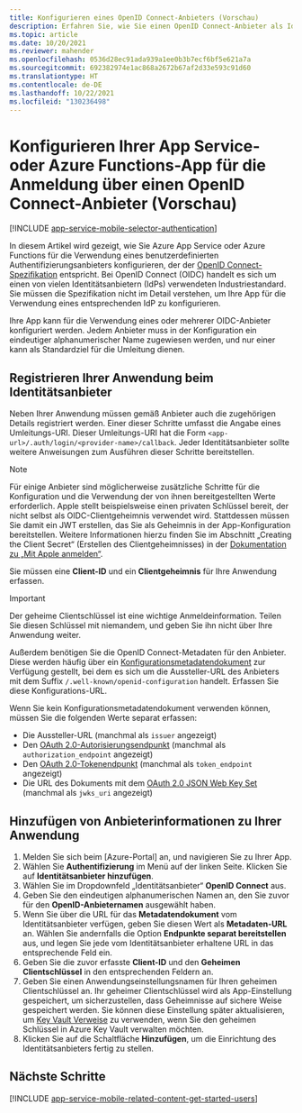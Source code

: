 ```yaml
---
title: Konfigurieren eines OpenID Connect-Anbieters (Vorschau)
description: Erfahren Sie, wie Sie einen OpenID Connect-Anbieter als Identitätsanbieter für Ihre App Services- oder Azure Functions-App konfigurieren.
ms.topic: article
ms.date: 10/20/2021
ms.reviewer: mahender
ms.openlocfilehash: 0536d28ec91ada939a1ee0b3b7ecf6bf5e621a7a
ms.sourcegitcommit: 692382974e1ac868a2672b67af2d33e593c91d60
ms.translationtype: HT
ms.contentlocale: de-DE
ms.lasthandoff: 10/22/2021
ms.locfileid: "130236498"
---
```

# <a name="configure-your-app-service-or-azure-functions-app-to-login-using-an-openid-connect-provider-preview"></a>Konfigurieren Ihrer App Service- oder Azure Functions-App für die Anmeldung über einen OpenID Connect-Anbieter (Vorschau)

[!INCLUDE [app-service-mobile-selector-authentication](../../includes/app-service-mobile-selector-authentication.md)]

In diesem Artikel wird gezeigt, wie Sie Azure App Service oder Azure Functions für die Verwendung eines benutzerdefinierten Authentifizierungsanbieters konfigurieren, der der [OpenID Connect-Spezifikation](https://openid.net/connect/) entspricht. Bei OpenID Connect (OIDC) handelt es sich um einen von vielen Identitätsanbietern (IdPs) verwendeten Industriestandard. Sie müssen die Spezifikation nicht im Detail verstehen, um Ihre App für die Verwendung eines entsprechenden IdP zu konfigurieren.

Ihre App kann für die Verwendung eines oder mehrerer OIDC-Anbieter konfiguriert werden. Jedem Anbieter muss in der Konfiguration ein eindeutiger alphanumerischer Name zugewiesen werden, und nur einer kann als Standardziel für die Umleitung dienen.

## <a name="register-your-application-with-the-identity-provider"></a><a name="register"> </a>Registrieren Ihrer Anwendung beim Identitätsanbieter

Neben Ihrer Anwendung müssen gemäß Anbieter auch die zugehörigen Details registriert werden. Einer dieser Schritte umfasst die Angabe eines Umleitungs-URI. Dieser Umleitungs-URI hat die Form `<app-url>/.auth/login/<provider-name>/callback`. Jeder Identitätsanbieter sollte weitere Anweisungen zum Ausführen dieser Schritte bereitstellen.

> [!NOTE]
> Für einige Anbieter sind möglicherweise zusätzliche Schritte für die Konfiguration und die Verwendung der von ihnen bereitgestellten Werte erforderlich. Apple stellt beispielsweise einen privaten Schlüssel bereit, der nicht selbst als OIDC-Clientgeheimnis verwendet wird. Stattdessen müssen Sie damit ein JWT erstellen, das Sie als Geheimnis in der App-Konfiguration bereitstellen. Weitere Informationen hierzu finden Sie im Abschnitt „Creating the Client Secret“ (Erstellen des Clientgeheimnisses) in der [Dokumentation zu „Mit Apple anmelden“](https://developer.apple.com/documentation/sign_in_with_apple/generate_and_validate_tokens).
>

Sie müssen eine **Client-ID** und ein **Clientgeheimnis** für Ihre Anwendung erfassen.

> [!IMPORTANT]
> Der geheime Clientschlüssel ist eine wichtige Anmeldeinformation. Teilen Sie diesen Schlüssel mit niemandem, und geben Sie ihn nicht über Ihre Anwendung weiter.
>

Außerdem benötigen Sie die OpenID Connect-Metadaten für den Anbieter. Diese werden häufig über ein [Konfigurationsmetadatendokument](https://openid.net/specs/openid-connect-discovery-1_0.html#ProviderConfig) zur Verfügung gestellt, bei dem es sich um die Aussteller-URL des Anbieters mit dem Suffix `/.well-known/openid-configuration` handelt. Erfassen Sie diese Konfigurations-URL.

Wenn Sie kein Konfigurationsmetadatendokument verwenden können, müssen Sie die folgenden Werte separat erfassen:

- Die Aussteller-URL (manchmal als `issuer` angezeigt)
- Den [OAuth 2.0-Autorisierungsendpunkt](https://tools.ietf.org/html/rfc6749#section-3.1) (manchmal als `authorization_endpoint` angezeigt)
- Den [OAuth 2.0-Tokenendpunkt](https://tools.ietf.org/html/rfc6749#section-3.2) (manchmal als `token_endpoint` angezeigt)
- Die URL des Dokuments mit dem [OAuth 2.0 JSON Web Key Set](https://tools.ietf.org/html/rfc8414#section-2) (manchmal als `jwks_uri` angezeigt)

## <a name="add-provider-information-to-your-application"></a><a name="configure"> </a>Hinzufügen von Anbieterinformationen zu Ihrer Anwendung

1. Melden Sie sich beim [Azure-Portal] an, und navigieren Sie zu Ihrer App.
1. Wählen Sie **Authentifizierung** im Menü auf der linken Seite. Klicken Sie auf **Identitätsanbieter hinzufügen**.
1. Wählen Sie im Dropdownfeld „Identitätsanbieter“ **OpenID Connect** aus.
1. Geben Sie den eindeutigen alphanumerischen Namen an, den Sie zuvor für den **OpenID-Anbieternamen** ausgewählt haben.
1. Wenn Sie über die URL für das **Metadatendokument** vom Identitätsanbieter verfügen, geben Sie diesen Wert als **Metadaten-URL** an. Wählen Sie andernfalls die Option **Endpunkte separat bereitstellen** aus, und legen Sie jede vom Identitätsanbieter erhaltene URL in das entsprechende Feld ein.
1. Geben Sie die zuvor erfasste **Client-ID** und den **Geheimen Clientschlüssel** in den entsprechenden Feldern an.
1. Geben Sie einen Anwendungseinstellungsnamen für Ihren geheimen Clientschlüssel an. Ihr geheimer Clientschlüssel wird als App-Einstellung gespeichert, um sicherzustellen, dass Geheimnisse auf sichere Weise gespeichert werden. Sie können diese Einstellung später aktualisieren, um [Key Vault Verweise](./app-service-key-vault-references.md) zu verwenden, wenn Sie den geheimen Schlüssel in Azure Key Vault verwalten möchten.
1. Klicken Sie auf die Schaltfläche **Hinzufügen**, um die Einrichtung des Identitätsanbieters fertig zu stellen. 

## <a name="next-steps"></a><a name="related-content"> </a>Nächste Schritte

[!INCLUDE [app-service-mobile-related-content-get-started-users](../../includes/app-service-mobile-related-content-get-started-users.md)]
